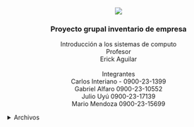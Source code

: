 <a name="readme-top"></a>

<br />
<div align="center">
    <a href="https://umg.edu.gt">
        <img src="https://umg.edu.gt/assets/umg.png">
    </a>
    <h3 align="center">Proyecto grupal inventario de empresa</h3>
    <p align="center">
    Introducción a los sistemas de computo<br>
    Profesor<br>
    Erick Aguilar<br><br>
    Integrantes <br>
    Carlos Interiano - 0900-23-1399 <br>
    Gabriel Alfaro 0900-23-10552 <br>
    Julio Uyú 0900-23-17139 <br>
    Mario Mendoza 0900-23-15699 <br>
    </p>
</div>

<details>
  <summary>Archivos</summary>
  <ol>
    <li>
      <a href="/bd">PHP</a>
      <ul>
        <li><a href="/bd/register.php">register.php</a></li>
        <li><a href="/bd/user.php">user.php</a></li>
      </ul>
    </li>
    <li>
      <a href="/css">CSS</a>
      <ul>
        <li><a href="/css/style.css">style.css</a></li>
      </ul>
    </li>    
    <li>
      <a href="/html">Html</a>
      <ul>
        <li><a href="/html/mainInventario.php">mainInventario.php</a></li>
        <li><a href="/html/registro.html">registro.html</a></li>
      </ul>
    </li>  
    <li>
      <a href="/js">Js</a>
      <ul>
        <li><a href="/js/User.js">User.js</a></li>
      </ul>
    </li> 
    <li>
      <a href="/sqlite">Base de datos</a>
      <ul>
        <li><a href="/sqlite/usuario.db">usuario.db</a></li>
      </ul>
    </li>  
    <li>
      <a href="/template">Template php</a>
      <ul>
        <li><a href="/template/class.php">class.php</a></li>
      </ul>
    </li>   
    <li><a href="/">Index.html</a></li>
    <li><a href="/">README.md</a></li>
  </ol>
</details>
